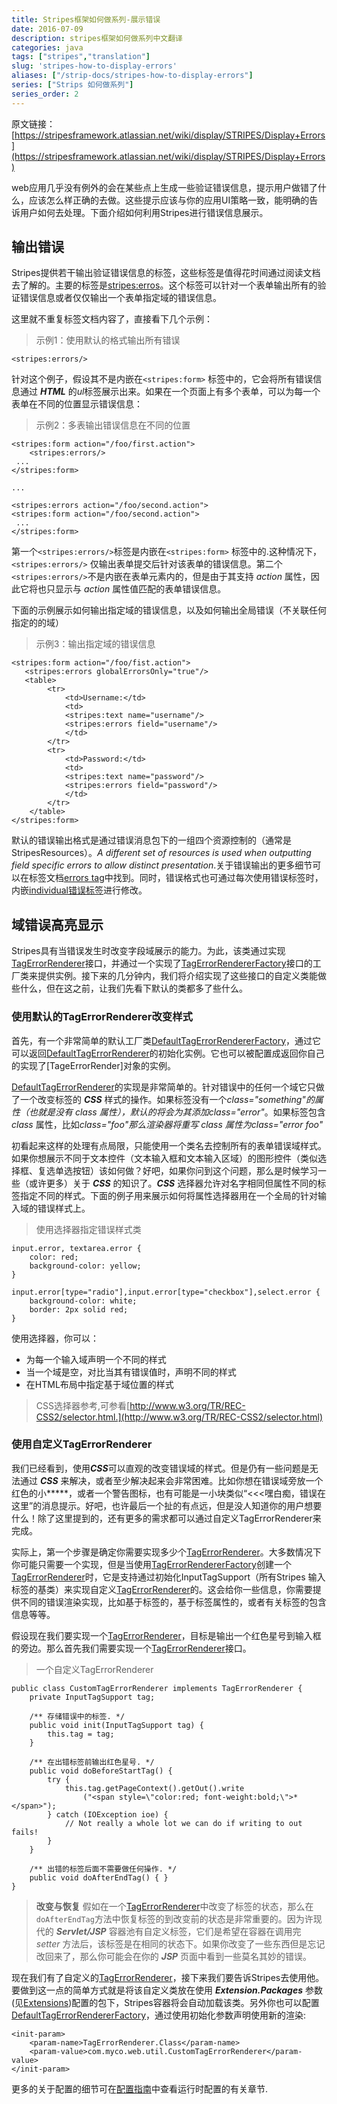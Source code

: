 ```yaml
---
title: Stripes框架如何做系列-展示错误
date: 2016-07-09
description: stripes框架如何做系列中文翻译
categories: java
tags: ["stripes","translation"]
slug: 'stripes-how-to-display-errors'
aliases: ["/strip-docs/stripes-how-to-display-errors"]
series: ["Strips 如何做系列"]
series_order: 2
---
```


原文链接：[https://stripesframework.atlassian.net/wiki/display/STRIPES/Display+Errors](https://stripesframework.atlassian.net/wiki/display/STRIPES/Display+Errors)

web应用几乎没有例外的会在某些点上生成一些验证错误信息，提示用户做错了什么，应该怎么样正确的去做。这些提示应该与你的应用UI策略一致，能明确的告诉用户如何去处理。下面介绍如何利用Stripes进行错误信息展示。

## 输出错误

Stripes提供若干输出验证错误信息的标签，这些标签是值得花时间通过阅读文档去了解的。主要的标签是[stripes:erros](http://stripes.sourceforge.net/docs/current/taglib/stripes/errors.html)。这个标签可以针对一个表单输出所有的验证错误信息或者仅仅输出一个表单指定域的错误信息。

这里就不重复标签文档内容了，直接看下几个示例：

> 示例1：使用默认的格式输出所有错误
>
    <stripes:errors/>

针对这个例子，假设其不是内嵌在`<stripes:form>` 标签中的，它会将所有错误信息通过 ***HTML*** 的*ul*标签展示出来。如果在一个页面上有多个表单，可以为每一个表单在不同的位置显示错误信息：

> 示例2：多表输出错误信息在不同的位置
>
    <stripes:form action="/foo/first.action">
		<stripes:errors/>
	 ...
	</stripes:form>
> 
	...
> 
	<stripes:errors action="/foo/second.action">
	<stripes:form action="/foo/second.action">
	 ...
	</stripes:form>

第一个`<stripes:errors/>`标签是内嵌在`<stripes:form>` 标签中的.这种情况下，`<stripes:errors/>` 仅输出表单提交后针对该表单的错误信息。第二个`<stripes:errors/>`不是内嵌在表单元素内的，但是由于其支持 *action* 属性，因此它将也只显示与 *action* 属性值匹配的表单错误信息。

下面的示例展示如何输出指定域的错误信息，以及如何输出全局错误（不关联任何指定的的域）

> 示例3：输出指定域的错误信息
>
	<stripes:form action="/foo/fist.action">
       <stripes:errors globalErrorsOnly="true"/>
       <table>
			<tr>
			    <td>Username:</td>
			    <td>
				<stripes:text name="username"/>
				<stripes:errors field="username"/>
			    </td>
			</tr>
			<tr>
			    <td>Password:</td>
			    <td>
				<stripes:text name="password"/>
				<stripes:errors field="password"/>
			    </td>
			</tr>
    	</table>
	</stripes:form>


默认的错误输出格式是通过错误消息包下的一组四个资源控制的（通常是StripesResources）。*A different set of resources is used when outputting field specific errors to allow distinct presentation*.关于错误输出的更多细节可以在标签文档[errors tag](http://stripes.sourceforge.net/docs/current/taglib/stripes/errors.html)中找到。同时，错误格式也可通过每次使用错误标签时，内嵌[individual错误标签](http://stripes.sourceforge.net/docs/current/taglib/stripes/individual-error.html)进行修改。 



## 域错误高亮显示

Stripes具有当错误发生时改变字段域展示的能力。为此，该类通过实现 [TagErrorRenderer]接口，并通过一个实现了[TagErrorRendererFactory]接口的工厂类来提供实例。接下来的几分钟内，我们将介绍实现了这些接口的自定义类能做些什么，但在这之前，让我们先看下默认的类都多了些什么。

### 使用默认的TagErrorRenderer改变样式


首先，有一个非常简单的默认工厂类[DefaultTagErrorRendererFactory]，通过它可以返回[DefaultTagErrorRenderer]的初始化实例。它也可以被配置成返回你自己的实现了[TageErrorRender]对象的实例。

[DefaultTagErrorRenderer]的实现是非常简单的。针对错误中的任何一个域它只做了一个改变标签的 ***CSS*** 样式的操作。如果标签没有一个*class="something"*的属性（也就是没有 *class* 属性），默认的将会为其添加*class="error"*。如果标签包含 *class* 属性，比如*class="foo"*那么渲染器将重写 *class* 属性为*class="error foo"*

初看起来这样的处理有点局限，只能使用一个类名去控制所有的表单错误域样式。如果你想展示不同于文本控件（文本输入框和文本输入区域）的图形控件（类似选择框、复选单选按钮）该如何做？好吧，如果你问到这个问题，那么是时候学习一些（或许更多）关于 ***CSS*** 的知识了。***CSS*** 选择器允许对名字相同但属性不同的标签指定不同的样式。下面的例子用来展示如何将属性选择器用在一个全局的针对输入域的错误样式上。

> 使用选择器指定错误样式类
> 
	input.error, textarea.error {
		color: red;
		background-color: yellow;
	}
> 
	input.error[type="radio"],input.error[type="checkbox"],select.error {
		background-color: white;
		border: 2px solid red;
	}

使用选择器，你可以：

+ 为每一个输入域声明一个不同的样式
+ 当一个域是空，对比当其有错误值时，声明不同的样式
+ 在HTML布局中指定基于域位置的样式

> CSS选择器参考,可参看[http://www.w3.org/TR/REC-CSS2/selector.html.](http://www.w3.org/TR/REC-CSS2/selector.html)
 

### 使用自定义TagErrorRenderer

我们已经看到，使用***CSS***可以直观的改变错误域的样式。但是仍有一些问题是无法通过 ***CSS*** 来解决，或者至少解决起来会非常困难。比如你想在错误域旁放一个红色的小**\***，或者一个警告图标，也有可能是一小块类似“<<<嘿白痴，错误在这里”的消息提示。好吧，也许最后一个扯的有点远，但是没人知道你的用户想要什么！除了这里提到的，还有更多的需求都可以通过自定义TagErrorRenderer来完成。

实际上，第一个步骤是确定你需要实现多少个[TagErrorRenderer]。大多数情况下你可能只需要一个实现，但是当使用[TagErrorRendererFactory]创建一个[TagErrorRenderer]时，它是支持通过初始化InputTagSupport（所有Stripes 输入标签的基类）来实现自定义[TagErrorRenderer]的。这会给你一些信息，你需要提供不同的错误渲染实现，比如基于标签的，基于标签属性的，或者有关标签的包含信息等等。


假设现在我们要实现一个[TagErrorRenderer]，目标是输出一个红色星号到输入框的旁边。那么首先我们需要实现一个[TagErrorRenderer]接口。

> 一个自定义TagErrorRenderer
>
	public class CustomTagErrorRenderer implements TagErrorRenderer {
		private InputTagSupport tag;
> 
		/** 存储错误中的标签. */
		public void init(InputTagSupport tag) {
			this.tag = tag;
		}
 >
		/** 在出错标签前输出红色星号. */
		public void doBeforeStartTag() {
			try {
				this.tag.getPageContext().getOut().write
                    ("<span style=\"color:red; font-weight:bold;\">*</span>");
			} catch (IOException ioe) {
				// Not really a whole lot we can do if writing to out fails!
			}
		}
> 
		/** 出错的标签后面不需要做任何操作. */
		public void doAfterEndTag() { }
	}
    
> **改变与恢复**
> 假如在一个[TagErrorRenderer]中改变了标签的状态，那么在`doAfterEndTag`方法中恢复标签的到改变前的状态是非常重要的。因为许现代的 ***Servlet/JSP*** 容器池有自定义标签，它们是希望在容器在调用完 *setter* 方法后，该标签是在相同的状态下。如果你改变了一些东西但是忘记改回来了，那么你可能会在你的 ***JSP*** 页面中看到一些莫名其妙的错误。

现在我们有了自定义的[TagErrorRenderer]，接下来我们要告诉Stripes去使用他。要做到这一点的简单方式就是将该自定义类放在使用 ***Extension.Packages*** 参数(见[Extensions])配置的包下，Stripes容器将会自动加载该类。另外你也可以配置[DefaultTagErrorRendererFactory]，通过使用初始化参数声明使用新的渲染:

    <init-param>
        <param-name>TagErrorRenderer.Class</param-name>
        <param-value>com.myco.web.util.CustomTagErrorRenderer</param-value>
    </init-param>

更多的关于配置的细节可在[配置指南](https://stripesframework.atlassian.net/wiki/display/STRIPES/Configuration+Reference)中查看运行时配置的有关章节.



[TagErrorRenderer]: (http://stripes.sourceforge.net/docs/current/javadoc/net/sourceforge/stripes/tag/TagErrorRendererFactory.html)
[TagErrorRendererFactory]: (http://stripes.sourceforge.net/docs/current/javadoc/net/sourceforge/stripes/tag/TagErrorRendererFactory.html)
[DefaultTagErrorRenderer]: (http://stripes.sourceforge.net/docs/current/javadoc/net/sourceforge/stripes/tag/DefaultTagErrorRenderer.html)
[DefaultTagErrorRendererFactory]: (http://stripes.sourceforge.net/docs/current/javadoc/net/sourceforge/stripes/tag/DefaultTagErrorRendererFactory.html)
[Extensions]: (https://stripesframework.atlassian.net/wiki/display/STRIPES/Extensions)

